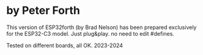 # by Peter Forth

This version of ESP32forth (by Brad Nelson) 
has been prepared exclusively for the ESP32-C3 model.
Just plug&play.
no need to edit #defines.

Tested on different boards, all OK.
2023-2024
